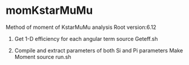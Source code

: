 # momKstarMuMu
 Method of moment of KstarMuMu analysis
Root version:6.12

1. Get 1-D efficiency for each angular term
source Geteff.sh

2. Compile and extract parameters of both Si and Pi parameters
Make Moment
source run.sh





